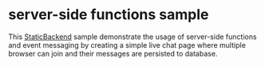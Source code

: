 # server-side functions sample

This [StaticBackend](https://staticbackend.com) sample demonstrate the usage 
of server-side functions and event messaging by creating a simple live chat 
page where multiple browser can join and their messages are persisted to 
database.